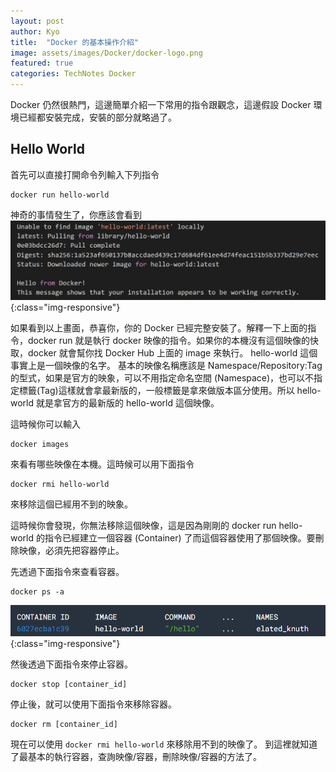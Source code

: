 ```yaml
---
layout: post
author: Kyo
title:  "Docker 的基本操作介紹"
image: assets/images/Docker/docker-logo.png
featured: true
categories: TechNotes Docker
---
```

Docker 仍然很熱門，這邊簡單介紹一下常用的指令跟觀念，這邊假設 Docker 環境已經都安裝完成，安裝的部分就略過了。

## Hello World
首先可以直接打開命令列輸入下列指令
```
docker run hello-world
```
神奇的事情發生了，你應該會看到
![cmd](/assets/images/Docker/hello-world.png){:class="img-responsive"}

如果看到以上畫面，恭喜你，你的 Docker 已經完整安裝了。解釋一下上面的指令，docker run 就是執行 docker 映像的指令。如果你的本機沒有這個映像的快取，docker 就會幫你找 Docker Hub 上面的 image 來執行。 hello-world 這個事實上是一個映像的名字。
基本的映像名稱應該是 Namespace/Repository:Tag 的型式，如果是官方的映象，可以不用指定命名空間 (Namespace)，也可以不指定標籤(Tag)這樣就會拿最新版的，一般標籤是拿來做版本區分使用。所以 hello-world 就是拿官方的最新版的 hello-world 這個映像。

這時候你可以輸入
```
docker images
```
來看有哪些映像在本機。這時候可以用下面指令
```
docker rmi hello-world
```
來移除這個已經用不到的映象。

這時候你會發現，你無法移除這個映像，這是因為剛剛的 docker run hello-world 的指令已經建立一個容器 (Container) 了而這個容器使用了那個映像。要刪除映像，必須先把容器停止。

先透過下面指令來查看容器。
```
docker ps -a
```
![ps](/assets/images/Docker/ps.png){:class="img-responsive"}

然後透過下面指令來停止容器。
```
docker stop [container_id]
``` 
停止後，就可以使用下面指令來移除容器。
```
docker rm [container_id]
```

現在可以使用 ```docker rmi hello-world``` 來移除用不到的映像了。
到這裡就知道了最基本的執行容器，查詢映像/容器，刪除映像/容器的方法了。